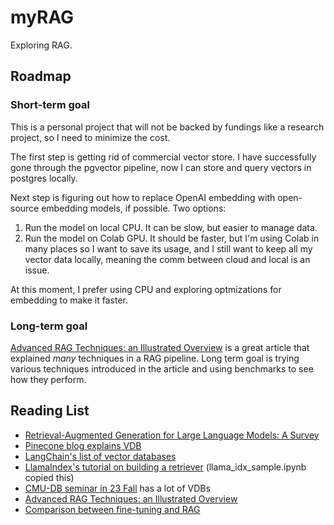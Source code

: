 # myRAG

Exploring RAG.

## Roadmap

### Short-term goal

This is a personal project that will not be backed by fundings like a research project, so I need to minimize the cost.

The first step is getting rid of commercial vector store. I have successfully gone through the pgvector pipeline, now I can store and query vectors in postgres locally.

Next step is figuring out how to replace OpenAI embedding with open-source embedding models, if possible. Two options:

1. Run the model on local CPU. It can be slow, but easier to manage data.
2. Run the model on Colab GPU. It should be faster, but I'm using Colab in many places so I want to save its usage, and I still want to keep all my vector data locally, meaning the comm between cloud and local is an issue.

At this moment, I prefer using CPU and exploring optmizations for embedding to make it faster.

### Long-term goal

[Advanced RAG Techniques: an Illustrated Overview](https://pub.towardsai.net/advanced-rag-techniques-an-illustrated-overview-04d193d8fec6) is a great article that explained _many_ techniques in a RAG pipeline. Long term goal is trying various techniques introduced in the article and using benchmarks to see how they perform.

## Reading List

- [Retrieval-Augmented Generation for Large Language Models: A Survey](https://arxiv.org/abs/2312.10997)
- [Pinecone blog explains VDB](https://www.pinecone.io/learn/vector-database/)
- [LangChain's list of vector databases](https://python.langchain.com/docs/integrations/vectorstores)
- [LlamaIndex's tutorial on building a retriever](https://docs.llamaindex.ai/en/stable/examples/low_level/retrieval.html) (llama_idx_sample.ipynb copied this)
- [CMU-DB seminar in 23 Fall](https://db.cs.cmu.edu/seminar2023/) has a lot of VDBs
- [Advanced RAG Techniques: an Illustrated Overview](https://pub.towardsai.net/advanced-rag-techniques-an-illustrated-overview-04d193d8fec6)
- [Comparison between fine-tuning and RAG](https://www.superannotate.com/blog/llm-fine-tuning)

